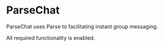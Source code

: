 # ParseChat

ParseChat uses Parse to facilitating instant group messaging. 

All required functionality is enabled.
